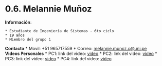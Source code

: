 # 0.6. Melannie Muñoz

**Información:**

    * Estudiante de Ingeniería de Sistemas - 6to ciclo
    * 19 años
    * Miembro del grupo 1

**Contacto**
    * Movil: +51 965717559
    * Correo: melannie.munoz.c@uni.pe
**Videos Personales**
    * PC1: link del video: [video](https://youtu.be/21KHYGjrbhs)
    * PC2: link del video: [video](https://youtu.be/-QPewjMf9CQ)
    * PC3: link del video: [video](https://unipe-my.sharepoint.com/:v:/g/personal/melannie_munoz_c_uni_pe/EWhy-_L_BKxJsC9a7SMYJI0B-lc8NiMtAJO6_vy1DiW4KA?e=MAODn4&nav=eyJyZWZlcnJhbEluZm8iOnsicmVmZXJyYWxBcHAiOiJTdHJlYW1XZWJBcHAiLCJyZWZlcnJhbFZpZXciOiJTaGFyZURpYWxvZy1MaW5rIiwicmVmZXJyYWxBcHBQbGF0Zm9ybSI6IldlYiIsInJlZmVycmFsTW9kZSI6InZpZXcifX0%3D)
    * PC4: link del video: [video](https://unipe-my.sharepoint.com/:v:/g/personal/melannie_munoz_c_uni_pe/EUA0eyQKoV9Fqhcedm9WBPQB2mgU_R73ckTwBNvJbYD_PA?e=uMNIH5&nav=eyJyZWZlcnJhbEluZm8iOnsicmVmZXJyYWxBcHAiOiJTdHJlYW1XZWJBcHAiLCJyZWZlcnJhbFZpZXciOiJTaGFyZURpYWxvZy1MaW5rIiwicmVmZXJyYWxBcHBQbGF0Zm9ybSI6IldlYiIsInJlZmVycmFsTW9kZSI6InZpZXcifX0%3D)